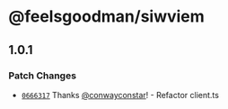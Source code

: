# @feelsgoodman/siwviem

## 1.0.1

### Patch Changes

- [`0666317`](https://github.com/feelsgoodman-web3/siwveim/commit/0666317875999e547e4ff86a10dfffcd42f99148) Thanks [@conwayconstar](https://github.com/conwayconstar)! - Refactor client.ts

